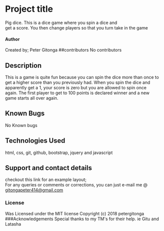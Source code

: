 # Project title
Pig dice. This is a dice game where you spin a dice and  
get a score. You then change players so that you turn
take in the game
#### Author
Created by; Peter Gitonga
##contributors
No contributors
## Description
This is a game is quite fun because you can spin the dice
more than once to get a higher score than you previously had.
When you spin the dice and apparently get a 1, your score is zero
but you are allowed to spin once again. The first player to get
to 100 points is declared winner and a new game starts all over
again.
## Known Bugs
No Known bugs
## Technologies Used
html, css, git, github, bootstrap, jquery and javascript
## Support and contact details
checkout this link for an example layout;        
For any queries or comments or corrections, you can
  just e-mail me @ gitongapeter414@gmail.com
### License
Was Licensed under the MIT license
Copyright (c) 2018 petergitonga
###Acknowledgements
Special thanks to my TM's for their help. ie Gitu and Latasha
